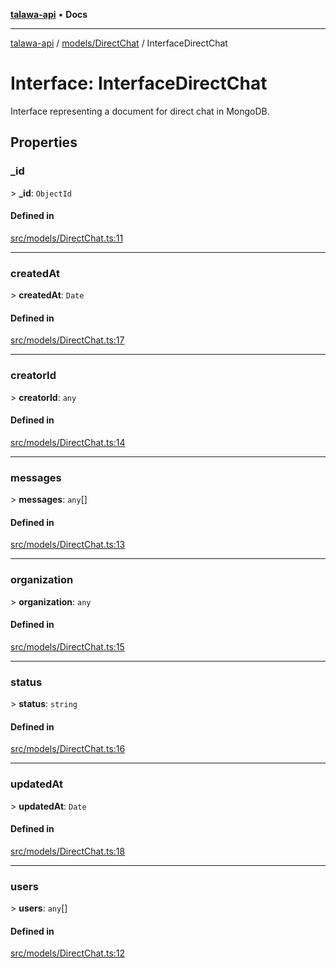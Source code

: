 [**talawa-api**](../../../README.md) • **Docs**

***

[talawa-api](../../../modules.md) / [models/DirectChat](../README.md) / InterfaceDirectChat

# Interface: InterfaceDirectChat

Interface representing a document for direct chat in MongoDB.

## Properties

### \_id

\> **\_id**: `ObjectId`

#### Defined in

[src/models/DirectChat.ts:11](https://github.com/PalisadoesFoundation/talawa-api/blob/f1c816bca43cc03a8c1bd303394e2550a50db017/src/models/DirectChat.ts#L11)

***

### createdAt

\> **createdAt**: `Date`

#### Defined in

[src/models/DirectChat.ts:17](https://github.com/PalisadoesFoundation/talawa-api/blob/f1c816bca43cc03a8c1bd303394e2550a50db017/src/models/DirectChat.ts#L17)

***

### creatorId

\> **creatorId**: `any`

#### Defined in

[src/models/DirectChat.ts:14](https://github.com/PalisadoesFoundation/talawa-api/blob/f1c816bca43cc03a8c1bd303394e2550a50db017/src/models/DirectChat.ts#L14)

***

### messages

\> **messages**: `any`[]

#### Defined in

[src/models/DirectChat.ts:13](https://github.com/PalisadoesFoundation/talawa-api/blob/f1c816bca43cc03a8c1bd303394e2550a50db017/src/models/DirectChat.ts#L13)

***

### organization

\> **organization**: `any`

#### Defined in

[src/models/DirectChat.ts:15](https://github.com/PalisadoesFoundation/talawa-api/blob/f1c816bca43cc03a8c1bd303394e2550a50db017/src/models/DirectChat.ts#L15)

***

### status

\> **status**: `string`

#### Defined in

[src/models/DirectChat.ts:16](https://github.com/PalisadoesFoundation/talawa-api/blob/f1c816bca43cc03a8c1bd303394e2550a50db017/src/models/DirectChat.ts#L16)

***

### updatedAt

\> **updatedAt**: `Date`

#### Defined in

[src/models/DirectChat.ts:18](https://github.com/PalisadoesFoundation/talawa-api/blob/f1c816bca43cc03a8c1bd303394e2550a50db017/src/models/DirectChat.ts#L18)

***

### users

\> **users**: `any`[]

#### Defined in

[src/models/DirectChat.ts:12](https://github.com/PalisadoesFoundation/talawa-api/blob/f1c816bca43cc03a8c1bd303394e2550a50db017/src/models/DirectChat.ts#L12)
